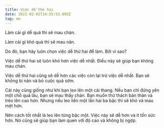 ```yaml
---
title: Việc dễ thứ hai
date: 2021-02-02T14:55:53.095Z
tag: me
---
```

Làm cái gì dễ quá thì sẽ mau chán.

Làm cái gì khó quá thì sẽ mau nản.

Do đó, bạn hãy luôn chọn việc dễ thứ hai để làm. Bởi vì sao?

Việc dễ thứ hai sẽ luôn khó hơn việc dễ nhất. Điều này sẽ giúp bạn không mau chán.

Việc dễ thứ hai cũng sẽ dễ hơn các việc còn lại trừ việc dễ nhất. Bạn sẽ không bị nản và bỏ cuộc quá sớm.

Cái này cũng giống như khi bạn leo lên một cái thang. Nếu bạn chỉ đứng yên một chỗ quá lâu, bạn sẽ mau thấy chán. Bạn muốn thử thách bản thân và trèo lên cao hơn. Nhưng nếu leo liền một lần hai ba bậc thì sẽ khó và mau mệt hơn. 

Nên cách tốt nhất là leo lên từng bậc một. Việc này sẽ dễ hơn và ít tốn sức hơn. Nó cũng sẽ giúp bạn làm quen với độ cao và không bị ngợp.